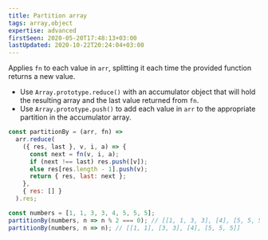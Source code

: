 ```yaml
---
title: Partition array
tags: array,object
expertise: advanced
firstSeen: 2020-05-20T17:48:13+03:00
lastUpdated: 2020-10-22T20:24:04+03:00
---
```


Applies `fn` to each value in `arr`, splitting it each time the provided function returns a new value.

- Use `Array.prototype.reduce()` with an accumulator object that will hold the resulting array and the last value returned from `fn`.
- Use `Array.prototype.push()` to add each value in `arr` to the appropriate partition in the accumulator array.

```js
const partitionBy = (arr, fn) =>
  arr.reduce(
    ({ res, last }, v, i, a) => {
      const next = fn(v, i, a);
      if (next !== last) res.push([v]);
      else res[res.length - 1].push(v);
      return { res, last: next };
    },
    { res: [] }
  ).res;
```

```js
const numbers = [1, 1, 3, 3, 4, 5, 5, 5];
partitionBy(numbers, n => n % 2 === 0); // [[1, 1, 3, 3], [4], [5, 5, 5]]
partitionBy(numbers, n => n); // [[1, 1], [3, 3], [4], [5, 5, 5]]
```
